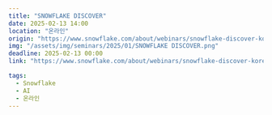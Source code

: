 ```yaml
---
title: "SNOWFLAKE DISCOVER"
date: 2025-02-13 14:00
location: "온라인"
origin: "https://www.snowflake.com/about/webinars/snowflake-discover-korean-202502"
img: "/assets/img/seminars/2025/01/SNOWFLAKE DISCOVER.png"
deadline: 2025-02-13 00:00
link: "https://www.snowflake.com/about/webinars/snowflake-discover-korean-202502"

tags:
  - Snowflake
  - AI
  - 온라인
---
```

